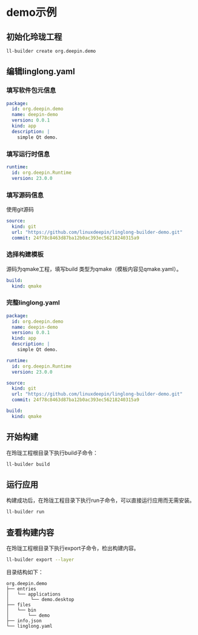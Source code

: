 <!--
SPDX-FileCopyrightText: 2023 UnionTech Software Technology Co., Ltd.

SPDX-License-Identifier: LGPL-3.0-or-later
-->

# demo示例

## 初始化玲珑工程

```bash
ll-builder create org.deepin.demo
```

## 编辑linglong.yaml

### 填写软件包元信息

```yaml
package:
  id: org.deepin.demo
  name: deepin-demo
  version: 0.0.1
  kind: app
  description: |
    simple Qt demo.
```

### 填写运行时信息

```yaml
runtime:
  id: org.deepin.Runtime
  version: 23.0.0
```

### 填写源码信息

使用git源码

```yaml
source:
  kind: git
  url: "https://github.com/linuxdeepin/linglong-builder-demo.git"
  commit: 24f78c8463d87ba12b0ac393ec56218240315a9
```

### 选择构建模板

源码为qmake工程，填写build 类型为qmake（模板内容见qmake.yaml）。

```yaml
build:
  kind: qmake
```

### 完整linglong.yaml

```yaml
package:
  id: org.deepin.demo
  name: deepin-demo
  version: 0.0.1
  kind: app
  description: |
    simple Qt demo.

runtime:
  id: org.deepin.Runtime
  version: 23.0.0

source:
  kind: git
  url: "https://github.com/linuxdeepin/linglong-builder-demo.git"
  commit: 24f78c8463d87ba12b0ac393ec56218240315a9

build:
  kind: qmake
```

## 开始构建

在玲珑工程根目录下执行build子命令：

```bash
ll-builder build
```

## 运行应用

构建成功后，在玲珑工程目录下执行run子命令，可以直接运行应用而无需安装。

```bash
ll-builder run
```

## 查看构建内容

在玲珑工程根目录下执行export子命令，检出构建内容。

```bash
ll-builder export --layer
```

目录结构如下：

```text
org.deepin.demo
├── entries
│   └── applications
│        └── demo.desktop
├── files
│   └── bin
│       └── demo
├── info.json
└── linglong.yaml
```
